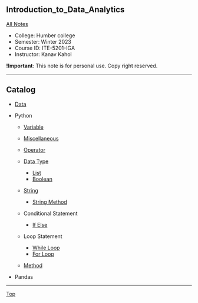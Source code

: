 ## Introduction_to_Data_Analytics

[All Notes](../../index.md)

- College: Humber college
- Semester: Winter 2023
- Course ID: ITE-5201-IGA
- Instructor: Kanav Kahol

**!Important**: This note is for personal use. Copy right reserved.

---

## Catalog

- [Data](./fundamental/data.md)
- Python

  - [Variable](./python/variable.md)
  - [Miscellaneous](./python/miscellaneous.md)
  - [Operator](./python/operator.md)

  - [Data Type](./python/data_type.md)

    - [List](./python/list.md)
    - [Boolean](./python/boolean.md)

  - [String](./python/string.md)

    - [String Method](./python/string_method.md)

  - Conditional Statement

    - [If Else](./python/if_else.md)

  - Loop Statement

    - [While Loop](./python/while.md)
    - [For Loop](./python/for_loop.md)

  - [Method](./python/method.md)

- Pandas

---

[Top](#introduction_to_data_analytics)
